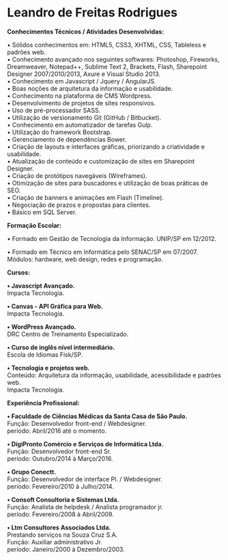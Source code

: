 # Leandro de Freitas Rodrigues

<b>Conhecimentos Técnicos / Atividades Desenvolvidas:</b> 

•	Sólidos conhecimentos em: HTML5, CSS3, XHTML, CSS, Tableless e padrões web.<br>
•	Conhecimento avançado nos seguintes softwares: Photoshop, Fireworks, Dreamweaver, Notepad++, Sublime Text 2, Brackets, Flash, Sharepoint Designer 2007/2010/2013, Axure e  Visual Studio 2013.<br>
•	Conhecimento em Javascript / Jquery / AngularJS.<br>
•	Boas noções de arquitetura da informação e usabilidade.<br>
•	Conhecimento na plataforma de CMS Wordpress.<br>
•	Desenvolvimento de projetos de sites responsivos.<br>
•	Uso de pré-processador SASS.<br>
•	Utilização de versionamento Git (GitHub / Bitbucket).<br>
•	Conhecimento em automatizador de tarefas Gulp.<br>
•	Utilização do framework Bootstrap.<br>
•	Gerenciamento de dependências Bower.<br>
•	Criação de layouts e interfaces gráficas, priorizando a criatividade e usabilidade.<br>
•	Atualização de conteúdo e customização de sites em Sharepoint Designer.<br>
•	Criação de protótipos navegáveis (Wireframes).<br>
•	Otimização de sites para buscadores e utilização de boas práticas de SEO.<br>
•	Criação de banners e animações em Flash (Timeline).<br>
•	Negociação de prazos e propostas para clientes.<br> 
•	Básico em SQL Server.

<b>Formação Escolar:</b>

•	Formado em Gestão de Tecnologia da Informação.
UNIP/SP em 12/2012.

•	Formado em Técnico em Informática pelo SENAC/SP em 07/2007.<br>
Módulos: hardware, web design, redes e programação.

<b>Cursos:</b> 

<b>• Javascript Avançado.</b><br> 
Impacta Tecnologia.

<b>• Canvas - API Gráfica para Web.</b><br> 
Impacta Tecnologia.

<b>• WordPress Avançado.</b><br> 
DRC Centro de Treinamento Especializado.

<b>•	Curso de inglês nível intermediário.</b><br> 
Escola de Idiomas Fisk/SP.
            
<b>•	Tecnologia e projetos web.</b><br>
Conteúdo: Arquitetura da informação, usabilidade, acessibilidade e padrões web.<br>
Impacta Tecnologia.

<b>Experiência Profissional:</b>

<b>•	Faculdade de Ciências Médicas da Santa Casa de São Paulo.</b><br>
Função: Desenvolvedor front-end / Webdesigner.<br>
período: Abril/2016 até o momento.

<b>•	DigiPronto Comércio e Serviços de Informática Ltda.</b><br>
Função: Desenvolvedor front-end Sr.<br>
período: Outubro/2014 à Março/2016.

<b>•	Grupo Conectt.</b><br>
Função: Desenvolvedor de interface Pl. / Webdesigner.<br>
período: Fevereiro/2010 à Julho/2014.

<b>•	Consoft Consultoria e Sistemas Ltda.</b><br> 
Função: Analista de helpdesk / Analista programador jr.<br>
período: Fevereiro/2008 à Abril/2009.  

<b>• Ltm Consultores Associados Ltda.</b><br>
Prestando serviços na Souza Cruz S.A.<br>
Função: Auxiliar administrativo Jr.<br>
período: Janeiro/2000 à Dezembro/2003.
